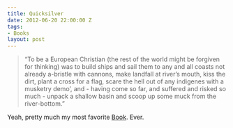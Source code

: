 ```yaml
---
title: Quicksilver
date: 2012-06-20 22:00:00 Z
tags:
- Books
layout: post
---
```

<blockquote>“To be a European Christian (the rest of the world might be forgiven for thinking) was to build ships and sail them to any and all coasts not already a-bristle with cannons, make landfall at river’s mouth, kiss the dirt, plant a cross for a flag, scare the hell out of any indigenes with a musketry demo’, and - having come so far, and suffered and risked so much - unpack a shallow basin and scoop up some muck from the river-bottom.”</blockquote>

Yeah, pretty much my most favorite <a href="http://books.google.com/books?id=tlFPKOTPB_YC&pg=PT70&dq=to+be+a+european+christian+quicksilver&hl=en&ei=D4KHTPbvOofa9ATToqDhDg&sa=X&oi=book_result&ct=result&resnum=1&ved=0CDUQ6AEwAA#v=onepage&q&f=false">Book</a>. Ever.


